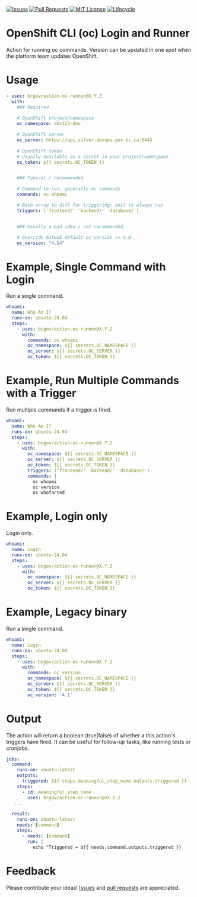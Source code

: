 <!-- Badges -->
[![Issues](https://img.shields.io/github/issues/bcgov/action-conditional-container-builder)](/../../issues)
[![Pull Requests](https://img.shields.io/github/issues-pr/bcgov/action-conditional-container-builder)](/../../pulls)
[![MIT License](https://img.shields.io/github/license/bcgov/action-conditional-container-builder.svg)](/LICENSE)
[![Lifecycle](https://img.shields.io/badge/Lifecycle-Experimental-339999)](https://github.com/bcgov/repomountie/blob/master/doc/lifecycle-badges.md)

<!-- Reference-Style link -->
[issues]: https://docs.github.com/en/issues/tracking-your-work-with-issues/creating-an-issue
[pull requests]: https://docs.github.com/en/desktop/contributing-and-collaborating-using-github-desktop/working-with-your-remote-repository-on-github-or-github-enterprise/creating-an-issue-or-pull-request

# OpenShift CLI (oc) Login and Runner

Action for running oc commands. Version can be updated in one spot when the platform team updates OpenShift.

# Usage

```yaml
- uses: bcgov/action-oc-runner@X.Y.Z
  with:
    ### Required
    
    # OpenShift project/namespace
    oc_namespace: abc123-dev

    # OpenShift server
    oc_server: https://api.silver.devops.gov.bc.ca:6443
    
    # OpenShift token
    # Usually available as a secret in your project/namespace
    oc_token: ${{ secrets.OC_TOKEN }}


    ### Typical / recommended

    # Command to run, generally oc commands
    commands: oc whoami

    # Bash array to diff for triggering; omit to always run
    triggers: ('frontend/' 'backend/' 'database/')


    ### Usually a bad idea / not recommended

    # Override GitHub default oc version >= 4.0
    oc_version: "4.14"
```

# Example, Single Command with Login

Run a single command.

```yaml
whoami:
  name: Who Am I?
  runs-on: ubuntu-24.04
  steps:
    - uses: bcgov/action-oc-runner@X.Y.Z
      with:
        commands: oc whoami
        oc_namespace: ${{ secrets.OC_NAMESPACE }}
        oc_server: ${{ secrets.OC_SERVER }}
        oc_token: ${{ secrets.OC_TOKEN }}
```

# Example, Run Multiple Commands with a Trigger

Run multiple commands if a trigger is fired.

```yaml
whoami:
  name: Who Am I?
  runs-on: ubuntu-24.04
  steps:
    - uses: bcgov/action-oc-runner@X.Y.Z
      with:
        oc_namespace: ${{ secrets.OC_NAMESPACE }}
        oc_server: ${{ secrets.OC_SERVER }}
        oc_token: ${{ secrets.OC_TOKEN }}
        triggers: ('frontend/' 'backend/' 'database/')
        commands: |
          oc whoami
          oc version
          oc whofarted
```

# Example, Login only

Login only.

```yaml
whoami:
  name: Login
  runs-on: ubuntu-24.04
  steps:
    - uses: bcgov/action-oc-runner@X.Y.Z
      with:
        oc_namespace: ${{ secrets.OC_NAMESPACE }}
        oc_server: ${{ secrets.OC_SERVER }}
        oc_token: ${{ secrets.OC_TOKEN }}
```

# Example, Legacy binary

Run a single command.

```yaml
whoami:
  name: Login
  runs-on: ubuntu-24.04
  steps:
    - uses: bcgov/action-oc-runner@X.Y.Z
      with:
        commands: oc version
        oc_namespace: ${{ secrets.OC_NAMESPACE }}
        oc_server: ${{ secrets.OC_SERVER }}
        oc_token: ${{ secrets.OC_TOKEN }}
        oc_version: '4.1'
```

# Output

The action will return a boolean (true|false) of whether a this action's triggers have fired. It can be useful for follow-up tasks, like running tests or cronjobs.

```yaml
jobs:
  command:
    runs-on: ubuntu-latest
    outputs:
      triggered: ${{ steps.meaningful_step_name.outputs.triggered }}
    steps:
      - id: meaningful_step_name
        uses: bcgov/action-oc-runner@vX.Y.Z
   ...

  result:
    runs-on: ubuntu-latest
    needs: [command]
    steps:
      - needs: [command]
        run: |
          echo "Triggered = ${{ needs.command.outputs.triggered }}
```

# Feedback

Please contribute your ideas!  [Issues] and [pull requests] are appreciated.

<!-- # Acknowledgements

This Action is provided courtesty of the Forestry Digital Services, part of the Government of British Columbia. -->
